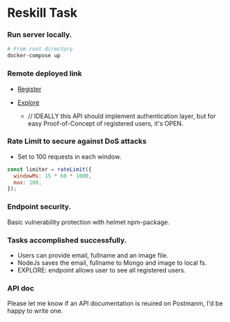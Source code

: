 # Reskill Task

### Run server locally.

```bash
# From root directory
docker-compose up
```

### Remote deployed link

- [Register](https://reskill.herokuapp.com/register)

- [Explore](https://reskill.herokuapp.com/register)
  - // IDEALLY this API should implement authentication layer, but for easy Proof-of-Concept of registered users, it's OPEN.

### Rate Limit to secure against DoS attacks
* Set to 100 requests in each window.
```javascript
const limiter = rateLimit({
  windowMs: 15 * 60 * 1000,
  max: 100,
});
```

### Endpoint security.
Basic vulnerability protection with helmet npm-package.
### Tasks accomplished successfully.
* Users can provide email, fullname and an image file.
* NodeJs saves the email, fullname to Mongo and image to local fs.
* EXPLORE: endpoint allows user to see all registered users.

### API doc
Please let me know if an API documentation is reuired on Postmanm, I'd be happy to write one.